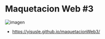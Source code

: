 # Maquetacion Web #3
![imagen](https://github.com/Yisusle/maquetacionWeb3/assets/155853302/690cfc46-2450-4b07-8824-630636f9a266)
- https://yisusle.github.io/maquetacionWeb3/
